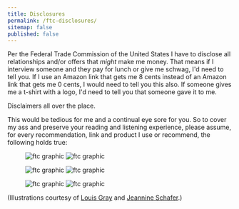 ```yaml
---
title: Disclosures
permalink: /ftc-disclosures/
sitemap: false
published: false
---
```


Per the Federal Trade Commission of the United States I have to disclose all relationships and/or offers that _might_ make me money. That means if I interview someone and they pay for lunch or give me schwag, I'd need to tell you. If I use an Amazon link that gets me 8 cents instead of an Amazon link that gets me 0 cents, I would need to tell you this also. If someone gives me a t-shirt with a logo, I'd need to tell you that someone gave it to me.

Disclaimers all over the place.

This would be tedious for me and a continual eye sore for you. So to cover my ass and preserve your reading and listening experience, please assume, for every recommendation, link and product I use or recommend, the following holds true:

<figure>
  <img src="{{ "/images/ftc-graphics/FTC_book.jpg" | absolute_url }}" alt="ftc graphic">
  <img src="{{ "/images/ftc-graphics/FTC_food.jpg" | absolute_url }}" alt="ftc graphic">
</figure>

<figure>
  <img src="{{ "/images/ftc-graphics/FTC_gadgets.jpg" | absolute_url }}" alt="ftc graphic">
  <img src="{{ "/images/ftc-graphics/FTC_money.jpg" | absolute_url }}" alt="ftc graphic">
</figure>

<figure>
  <img src="{{ "/images/ftc-graphics/FTC_schwag.jpg" | absolute_url }}" alt="ftc graphic">
  <img src="{{ "/images/ftc-graphics/FTC_stocks.jpg" | absolute_url }}" alt="ftc graphic">
</figure>

(Illustrations courtesy of <a href="http://blog.louisgray.com/2009/12/ftc-disclosures-made-simple-for.html">Louis Gray</a> and <a href="http://jeannineschafer.blogspot.com/">Jeannine Schafer</a>.)
